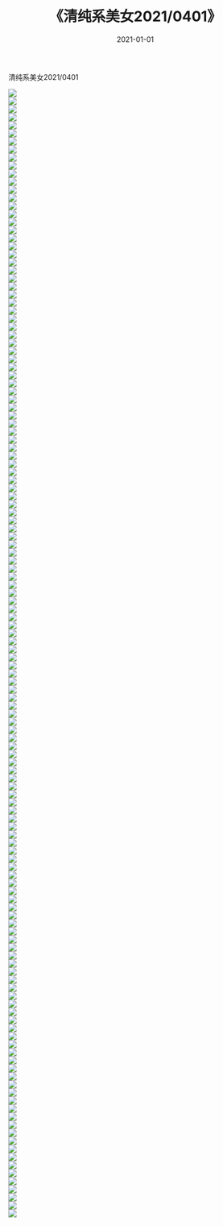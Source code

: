 ﻿---
layout: post
title:  《清纯系美女2021/0401》
date:   2021-01-01
img: http://img.660000.xyz/Sharelink/清纯系美女/2021/0401/000.jpg
categories: [美女, 清纯, 唯美]
---

清纯系美女2021/0401

 ![](http://img.660000.xyz/Sharelink/清纯系美女/2021/0401/001.jpeg) <br>![](http://img.660000.xyz/Sharelink/清纯系美女/2021/0401/002.jpeg) <br>![](http://img.660000.xyz/Sharelink/清纯系美女/2021/0401/003.jpeg) <br>![](http://img.660000.xyz/Sharelink/清纯系美女/2021/0401/004.jpeg) <br>![](http://img.660000.xyz/Sharelink/清纯系美女/2021/0401/005.jpeg) <br>![](http://img.660000.xyz/Sharelink/清纯系美女/2021/0401/006.jpeg) <br>![](http://img.660000.xyz/Sharelink/清纯系美女/2021/0401/007.jpeg) <br>![](http://img.660000.xyz/Sharelink/清纯系美女/2021/0401/008.jpeg) <br>![](http://img.660000.xyz/Sharelink/清纯系美女/2021/0401/009.jpeg) <br>![](http://img.660000.xyz/Sharelink/清纯系美女/2021/0401/010.jpeg) <br>![](http://img.660000.xyz/Sharelink/清纯系美女/2021/0401/011.jpeg) <br>![](http://img.660000.xyz/Sharelink/清纯系美女/2021/0401/012.jpeg) <br>![](http://img.660000.xyz/Sharelink/清纯系美女/2021/0401/013.jpeg) <br>![](http://img.660000.xyz/Sharelink/清纯系美女/2021/0401/014.jpeg) <br>![](http://img.660000.xyz/Sharelink/清纯系美女/2021/0401/015.jpeg) <br>![](http://img.660000.xyz/Sharelink/清纯系美女/2021/0401/016.jpeg) <br>![](http://img.660000.xyz/Sharelink/清纯系美女/2021/0401/017.jpeg) <br>![](http://img.660000.xyz/Sharelink/清纯系美女/2021/0401/018.jpeg) <br>![](http://img.660000.xyz/Sharelink/清纯系美女/2021/0401/019.jpeg) <br>![](http://img.660000.xyz/Sharelink/清纯系美女/2021/0401/020.jpeg) <br>![](http://img.660000.xyz/Sharelink/清纯系美女/2021/0401/021.jpeg) <br>![](http://img.660000.xyz/Sharelink/清纯系美女/2021/0401/022.jpeg) <br>![](http://img.660000.xyz/Sharelink/清纯系美女/2021/0401/023.jpeg) <br>![](http://img.660000.xyz/Sharelink/清纯系美女/2021/0401/024.jpeg) <br>![](http://img.660000.xyz/Sharelink/清纯系美女/2021/0401/025.jpeg) <br>![](http://img.660000.xyz/Sharelink/清纯系美女/2021/0401/026.jpeg) <br>![](http://img.660000.xyz/Sharelink/清纯系美女/2021/0401/027.jpeg) <br>![](http://img.660000.xyz/Sharelink/清纯系美女/2021/0401/028.jpeg) <br>![](http://img.660000.xyz/Sharelink/清纯系美女/2021/0401/029.jpeg) <br>![](http://img.660000.xyz/Sharelink/清纯系美女/2021/0401/030.jpeg) <br>![](http://img.660000.xyz/Sharelink/清纯系美女/2021/0401/031.jpeg) <br>![](http://img.660000.xyz/Sharelink/清纯系美女/2021/0401/032.jpeg) <br>![](http://img.660000.xyz/Sharelink/清纯系美女/2021/0401/033.jpeg) <br>![](http://img.660000.xyz/Sharelink/清纯系美女/2021/0401/034.jpeg) <br>![](http://img.660000.xyz/Sharelink/清纯系美女/2021/0401/035.jpeg) <br>![](http://img.660000.xyz/Sharelink/清纯系美女/2021/0401/036.jpeg) <br>![](http://img.660000.xyz/Sharelink/清纯系美女/2021/0401/037.jpeg) <br>![](http://img.660000.xyz/Sharelink/清纯系美女/2021/0401/038.jpeg) <br>![](http://img.660000.xyz/Sharelink/清纯系美女/2021/0401/039.jpeg) <br>![](http://img.660000.xyz/Sharelink/清纯系美女/2021/0401/040.jpeg) <br>![](http://img.660000.xyz/Sharelink/清纯系美女/2021/0401/041.jpeg) <br>![](http://img.660000.xyz/Sharelink/清纯系美女/2021/0401/042.jpeg) <br>![](http://img.660000.xyz/Sharelink/清纯系美女/2021/0401/043.jpeg) <br>![](http://img.660000.xyz/Sharelink/清纯系美女/2021/0401/044.jpeg) <br>![](http://img.660000.xyz/Sharelink/清纯系美女/2021/0401/045.jpeg) <br>![](http://img.660000.xyz/Sharelink/清纯系美女/2021/0401/046.jpeg) <br>![](http://img.660000.xyz/Sharelink/清纯系美女/2021/0401/047.jpeg) <br>![](http://img.660000.xyz/Sharelink/清纯系美女/2021/0401/048.jpeg) <br>![](http://img.660000.xyz/Sharelink/清纯系美女/2021/0401/049.jpeg) <br>![](http://img.660000.xyz/Sharelink/清纯系美女/2021/0401/050.jpeg) <br>![](http://img.660000.xyz/Sharelink/清纯系美女/2021/0401/051.jpeg) <br>![](http://img.660000.xyz/Sharelink/清纯系美女/2021/0401/052.jpeg) <br>![](http://img.660000.xyz/Sharelink/清纯系美女/2021/0401/053.jpeg) <br>![](http://img.660000.xyz/Sharelink/清纯系美女/2021/0401/054.jpeg) <br>![](http://img.660000.xyz/Sharelink/清纯系美女/2021/0401/055.jpeg) <br>![](http://img.660000.xyz/Sharelink/清纯系美女/2021/0401/056.jpeg) <br>![](http://img.660000.xyz/Sharelink/清纯系美女/2021/0401/057.jpeg) <br>![](http://img.660000.xyz/Sharelink/清纯系美女/2021/0401/058.jpeg) <br>![](http://img.660000.xyz/Sharelink/清纯系美女/2021/0401/059.jpeg) <br>![](http://img.660000.xyz/Sharelink/清纯系美女/2021/0401/060.jpeg) <br>![](http://img.660000.xyz/Sharelink/清纯系美女/2021/0401/061.jpeg) <br>![](http://img.660000.xyz/Sharelink/清纯系美女/2021/0401/062.jpeg) <br>![](http://img.660000.xyz/Sharelink/清纯系美女/2021/0401/063.jpeg) <br>![](http://img.660000.xyz/Sharelink/清纯系美女/2021/0401/064.jpeg) <br>![](http://img.660000.xyz/Sharelink/清纯系美女/2021/0401/065.jpeg) <br>![](http://img.660000.xyz/Sharelink/清纯系美女/2021/0401/066.jpeg) <br>![](http://img.660000.xyz/Sharelink/清纯系美女/2021/0401/067.jpeg) <br>![](http://img.660000.xyz/Sharelink/清纯系美女/2021/0401/068.jpeg) <br>![](http://img.660000.xyz/Sharelink/清纯系美女/2021/0401/069.jpeg) <br>![](http://img.660000.xyz/Sharelink/清纯系美女/2021/0401/070.jpeg) <br>![](http://img.660000.xyz/Sharelink/清纯系美女/2021/0401/071.jpeg) <br>![](http://img.660000.xyz/Sharelink/清纯系美女/2021/0401/072.jpeg) <br>![](http://img.660000.xyz/Sharelink/清纯系美女/2021/0401/073.jpeg) <br>![](http://img.660000.xyz/Sharelink/清纯系美女/2021/0401/074.jpeg) <br>![](http://img.660000.xyz/Sharelink/清纯系美女/2021/0401/075.jpeg) <br>![](http://img.660000.xyz/Sharelink/清纯系美女/2021/0401/076.jpeg) <br>![](http://img.660000.xyz/Sharelink/清纯系美女/2021/0401/077.jpeg) <br>![](http://img.660000.xyz/Sharelink/清纯系美女/2021/0401/078.jpeg) <br>![](http://img.660000.xyz/Sharelink/清纯系美女/2021/0401/079.jpeg) <br>![](http://img.660000.xyz/Sharelink/清纯系美女/2021/0401/080.jpeg) <br>![](http://img.660000.xyz/Sharelink/清纯系美女/2021/0401/081.jpeg) <br>![](http://img.660000.xyz/Sharelink/清纯系美女/2021/0401/082.jpeg) <br>![](http://img.660000.xyz/Sharelink/清纯系美女/2021/0401/083.jpeg) <br>![](http://img.660000.xyz/Sharelink/清纯系美女/2021/0401/084.jpeg) <br>![](http://img.660000.xyz/Sharelink/清纯系美女/2021/0401/085.jpeg) <br>![](http://img.660000.xyz/Sharelink/清纯系美女/2021/0401/086.jpeg) <br>![](http://img.660000.xyz/Sharelink/清纯系美女/2021/0401/087.jpeg) <br>![](http://img.660000.xyz/Sharelink/清纯系美女/2021/0401/088.jpeg) <br>![](http://img.660000.xyz/Sharelink/清纯系美女/2021/0401/089.jpeg) <br>![](http://img.660000.xyz/Sharelink/清纯系美女/2021/0401/090.jpeg) <br>![](http://img.660000.xyz/Sharelink/清纯系美女/2021/0401/091.jpeg) <br>![](http://img.660000.xyz/Sharelink/清纯系美女/2021/0401/092.jpeg) <br>![](http://img.660000.xyz/Sharelink/清纯系美女/2021/0401/093.jpeg) <br>![](http://img.660000.xyz/Sharelink/清纯系美女/2021/0401/094.jpeg) <br>![](http://img.660000.xyz/Sharelink/清纯系美女/2021/0401/095.jpeg) <br>![](http://img.660000.xyz/Sharelink/清纯系美女/2021/0401/096.jpeg) <br>![](http://img.660000.xyz/Sharelink/清纯系美女/2021/0401/097.jpeg) <br>![](http://img.660000.xyz/Sharelink/清纯系美女/2021/0401/098.jpeg) <br>![](http://img.660000.xyz/Sharelink/清纯系美女/2021/0401/099.jpeg) <br>![](http://img.660000.xyz/Sharelink/清纯系美女/2021/0401/100.jpeg) <br>![](http://img.660000.xyz/Sharelink/清纯系美女/2021/0401/101.jpeg) <br>![](http://img.660000.xyz/Sharelink/清纯系美女/2021/0401/102.jpeg) <br>![](http://img.660000.xyz/Sharelink/清纯系美女/2021/0401/103.jpeg) <br>![](http://img.660000.xyz/Sharelink/清纯系美女/2021/0401/104.jpeg) <br>![](http://img.660000.xyz/Sharelink/清纯系美女/2021/0401/105.jpeg) <br>![](http://img.660000.xyz/Sharelink/清纯系美女/2021/0401/106.jpeg) <br>![](http://img.660000.xyz/Sharelink/清纯系美女/2021/0401/107.jpeg) <br>![](http://img.660000.xyz/Sharelink/清纯系美女/2021/0401/108.jpeg) <br>![](http://img.660000.xyz/Sharelink/清纯系美女/2021/0401/109.jpeg) <br>![](http://img.660000.xyz/Sharelink/清纯系美女/2021/0401/110.jpeg) <br>![](http://img.660000.xyz/Sharelink/清纯系美女/2021/0401/111.jpeg) <br>![](http://img.660000.xyz/Sharelink/清纯系美女/2021/0401/112.jpeg) <br>![](http://img.660000.xyz/Sharelink/清纯系美女/2021/0401/113.jpeg) <br>![](http://img.660000.xyz/Sharelink/清纯系美女/2021/0401/114.jpeg) <br>![](http://img.660000.xyz/Sharelink/清纯系美女/2021/0401/115.jpeg) <br>![](http://img.660000.xyz/Sharelink/清纯系美女/2021/0401/116.jpeg) <br>![](http://img.660000.xyz/Sharelink/清纯系美女/2021/0401/117.jpeg) <br>![](http://img.660000.xyz/Sharelink/清纯系美女/2021/0401/118.jpeg) <br>![](http://img.660000.xyz/Sharelink/清纯系美女/2021/0401/119.jpeg) <br>![](http://img.660000.xyz/Sharelink/清纯系美女/2021/0401/120.jpeg) <br>![](http://img.660000.xyz/Sharelink/清纯系美女/2021/0401/121.jpeg) <br>![](http://img.660000.xyz/Sharelink/清纯系美女/2021/0401/122.jpeg) <br>![](http://img.660000.xyz/Sharelink/清纯系美女/2021/0401/123.jpeg) <br>![](http://img.660000.xyz/Sharelink/清纯系美女/2021/0401/124.jpeg) <br>![](http://img.660000.xyz/Sharelink/清纯系美女/2021/0401/125.jpeg) <br>![](http://img.660000.xyz/Sharelink/清纯系美女/2021/0401/126.jpeg) <br>![](http://img.660000.xyz/Sharelink/清纯系美女/2021/0401/127.jpeg) <br>![](http://img.660000.xyz/Sharelink/清纯系美女/2021/0401/128.jpeg) <br>![](http://img.660000.xyz/Sharelink/清纯系美女/2021/0401/129.jpeg) <br>![](http://img.660000.xyz/Sharelink/清纯系美女/2021/0401/130.jpeg) <br>![](http://img.660000.xyz/Sharelink/清纯系美女/2021/0401/131.jpeg) <br>![](http://img.660000.xyz/Sharelink/清纯系美女/2021/0401/132.jpeg) <br>![](http://img.660000.xyz/Sharelink/清纯系美女/2021/0401/133.jpeg) <br>![](http://img.660000.xyz/Sharelink/清纯系美女/2021/0401/134.jpeg) <br>![](http://img.660000.xyz/Sharelink/清纯系美女/2021/0401/135.jpeg) <br>![](http://img.660000.xyz/Sharelink/清纯系美女/2021/0401/136.jpeg) <br>![](http://img.660000.xyz/Sharelink/清纯系美女/2021/0401/137.jpeg) <br>![](http://img.660000.xyz/Sharelink/清纯系美女/2021/0401/138.jpeg) <br>![](http://img.660000.xyz/Sharelink/清纯系美女/2021/0401/139.jpeg) <br>![](http://img.660000.xyz/Sharelink/清纯系美女/2021/0401/140.jpeg) <br>